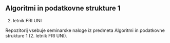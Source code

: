 ## Algoritmi in podatkovne strukture 1
2. letnik FRI UNI

Repozitorij vsebuje seminarske naloge iz predmeta Algoritmi in podatkovne strukture 1 (2. letnik FRI UNI). 
